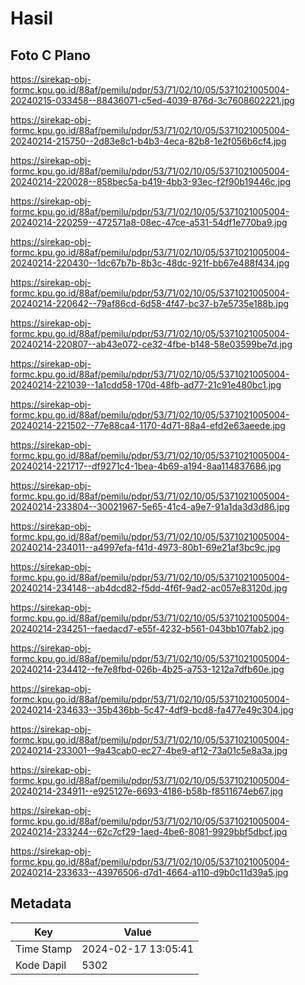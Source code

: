 # Hasil

## Foto C Plano

https://sirekap-obj-formc.kpu.go.id/88af/pemilu/pdpr/53/71/02/10/05/5371021005004-20240215-033458--88436071-c5ed-4039-876d-3c7608602221.jpg

https://sirekap-obj-formc.kpu.go.id/88af/pemilu/pdpr/53/71/02/10/05/5371021005004-20240214-215750--2d83e8c1-b4b3-4eca-82b8-1e2f056b6cf4.jpg

https://sirekap-obj-formc.kpu.go.id/88af/pemilu/pdpr/53/71/02/10/05/5371021005004-20240214-220028--858bec5a-b419-4bb3-93ec-f2f90b19446c.jpg

https://sirekap-obj-formc.kpu.go.id/88af/pemilu/pdpr/53/71/02/10/05/5371021005004-20240214-220259--472571a8-08ec-47ce-a531-54df1e770ba9.jpg

https://sirekap-obj-formc.kpu.go.id/88af/pemilu/pdpr/53/71/02/10/05/5371021005004-20240214-220430--1dc67b7b-8b3c-48dc-921f-bb67e488f434.jpg

https://sirekap-obj-formc.kpu.go.id/88af/pemilu/pdpr/53/71/02/10/05/5371021005004-20240214-220642--79af86cd-6d58-4f47-bc37-b7e5735e188b.jpg

https://sirekap-obj-formc.kpu.go.id/88af/pemilu/pdpr/53/71/02/10/05/5371021005004-20240214-220807--ab43e072-ce32-4fbe-b148-58e03599be7d.jpg

https://sirekap-obj-formc.kpu.go.id/88af/pemilu/pdpr/53/71/02/10/05/5371021005004-20240214-221039--1a1cdd58-170d-48fb-ad77-21c91e480bc1.jpg

https://sirekap-obj-formc.kpu.go.id/88af/pemilu/pdpr/53/71/02/10/05/5371021005004-20240214-221502--77e88ca4-1170-4d71-88a4-efd2e63aeede.jpg

https://sirekap-obj-formc.kpu.go.id/88af/pemilu/pdpr/53/71/02/10/05/5371021005004-20240214-221717--df9271c4-1bea-4b69-a194-8aa114837686.jpg

https://sirekap-obj-formc.kpu.go.id/88af/pemilu/pdpr/53/71/02/10/05/5371021005004-20240214-233804--30021967-5e65-41c4-a9e7-91a1da3d3d86.jpg

https://sirekap-obj-formc.kpu.go.id/88af/pemilu/pdpr/53/71/02/10/05/5371021005004-20240214-234011--a4997efa-f41d-4973-80b1-69e21af3bc9c.jpg

https://sirekap-obj-formc.kpu.go.id/88af/pemilu/pdpr/53/71/02/10/05/5371021005004-20240214-234148--ab4dcd82-f5dd-4f6f-9ad2-ac057e83120d.jpg

https://sirekap-obj-formc.kpu.go.id/88af/pemilu/pdpr/53/71/02/10/05/5371021005004-20240214-234251--faedacd7-e55f-4232-b561-043bb107fab2.jpg

https://sirekap-obj-formc.kpu.go.id/88af/pemilu/pdpr/53/71/02/10/05/5371021005004-20240214-234412--fe7e8fbd-026b-4b25-a753-1212a7dfb60e.jpg

https://sirekap-obj-formc.kpu.go.id/88af/pemilu/pdpr/53/71/02/10/05/5371021005004-20240214-234633--35b436bb-5c47-4df9-bcd8-fa477e49c304.jpg

https://sirekap-obj-formc.kpu.go.id/88af/pemilu/pdpr/53/71/02/10/05/5371021005004-20240214-233001--9a43cab0-ec27-4be9-af12-73a01c5e8a3a.jpg

https://sirekap-obj-formc.kpu.go.id/88af/pemilu/pdpr/53/71/02/10/05/5371021005004-20240214-234911--e925127e-6693-4186-b58b-f8511674eb67.jpg

https://sirekap-obj-formc.kpu.go.id/88af/pemilu/pdpr/53/71/02/10/05/5371021005004-20240214-233244--62c7cf29-1aed-4be6-8081-9929bbf5dbcf.jpg

https://sirekap-obj-formc.kpu.go.id/88af/pemilu/pdpr/53/71/02/10/05/5371021005004-20240214-233633--43976506-d7d1-4664-a110-d9b0c11d39a5.jpg


## Metadata

| Key        | Value               |
| ---------- | ------------------- |
| Time Stamp | 2024-02-17 13:05:41 |
| Kode Dapil | 5302                |




